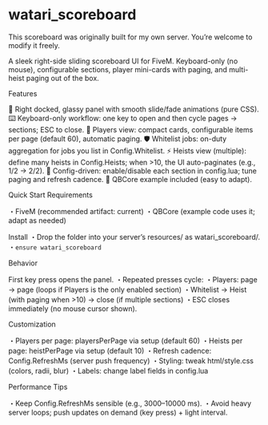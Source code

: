 # watari_scoreboard

This scoreboard was originally built for my own server. You’re welcome to modify it freely.

A sleek right-side sliding scoreboard UI for FiveM. Keyboard-only (no mouse), configurable sections, player mini-cards with paging, and multi-heist paging out of the box.

Features

🧊 Right docked, glassy panel with smooth slide/fade animations (pure CSS).
⌨️ Keyboard-only workflow: one key to open and then cycle pages → sections; ESC to close.
👥 Players view: compact cards, configurable items per page (default 60), automatic paging.
🛡️ Whitelist jobs: on-duty aggregation for jobs you list in Config.Whitelist.
⚡ Heists view (multiple): define many heists in Config.Heists; when >10, the UI auto-paginates (e.g., 1/2 → 2/2).
🔧 Config-driven: enable/disable each section in config.lua; tune paging and refresh cadence.
🧩 QBCore example included (easy to adapt).

Quick Start
Requirements

・FiveM (recommended artifact: current)
・QBCore (example code uses it; adapt as needed)

Install
・Drop the folder into your server’s resources/ as watari_scoreboard/.
・```ensure watari_scoreboard```

Behavior

First key press opens the panel.
・Repeated presses cycle:
  ・Players: page → page (loops if Players is the only enabled section)
  ・Whitelist → Heist (with paging when >10) → close (if multiple sections)
・ESC closes immediately (no mouse cursor shown).

Customization

・Players per page: playersPerPage via setup (default 60)
・Heists per page: heistPerPage via setup (default 10)
・Refresh cadence: Config.RefreshMs (server push frequency)
・Styling: tweak html/style.css (colors, radii, blur)
・Labels: change label fields in config.lua

Performance Tips

・Keep Config.RefreshMs sensible (e.g., 3000–10000 ms).
・Avoid heavy server loops; push updates on demand (key press) + light interval.
